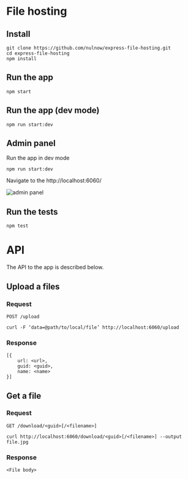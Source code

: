 # File hosting

## Install
    git clone https://github.com/nulnow/express-file-hosting.git
    cd express-file-hosting
    npm install

## Run the app

    npm start

## Run the app (dev mode)

    npm run start:dev

## Admin panel
Run the app in dev mode

    npm run start:dev

Navigate to the http://localhost:6060/

<img src="https://github.com/nulnow/express-file-hosting/test/img/screenshot.png" alt="admin panel" />

## Run the tests

    npm test

# API

The API to the app is described below.

## Upload a files

### Request

`POST /upload`

    curl -F ‘data=@path/to/local/file’ http://localhost:6060/upload

### Response

    [{
        url: <url>,
        guid: <guid>,
        name: <name>
    }]

## Get a file

### Request

`GET /download/<guid>[/<filename>]`

    curl http://localhost:6060/download/<guid>[/<filename>] --output file.jpg

### Response

    <File body>

